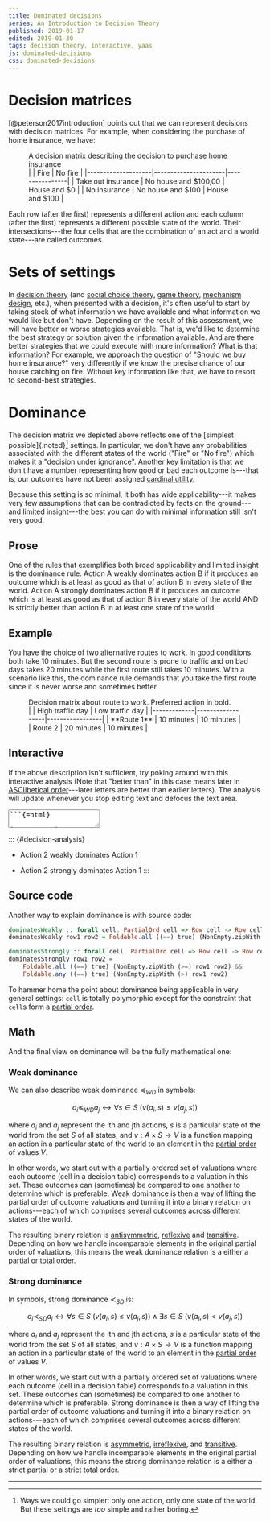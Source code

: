 ```yaml
---
title: Dominated decisions
series: An Introduction to Decision Theory
published: 2019-01-17
edited: 2019-01-30
tags: decision theory, interactive, yaas
js: dominated-decisions
css: dominated-decisions
---
```


# Decision matrices

[@peterson2017introduction] points out that we can represent decisions with decision matrices. For example, when considering the purchase of home insurance, we have:

<figure>
<figcaption>A decision matrix describing the decision to purchase home insurance</figcaption>
|                    | Fire                 | No fire        |
|--------------------|----------------------|----------------|
| Take out insurance | No house and $100,00 | House and $0   |
| No insurance       | No house and $100    | House and $100 |
</figure>

Each row (after the first) represents a different action and each column (after the first) represents a different possible state of the world. Their intersections---the four cells that are the combination of an act and a world state---are called outcomes.

# Sets of settings

In [decision theory](https://en.wikipedia.org/wiki/Decision_theory) (and [social choice theory](https://en.wikipedia.org/wiki/Social_choice_theory), [game theory](https://en.wikipedia.org/wiki/Game_theory), [mechanism design](https://en.wikipedia.org/wiki/Mechanism_design), etc.), when presented with a decision, it's often useful to start by taking stock of what information we have available and what information we would like but don't have. Depending on the result of this assessment, we will have better or worse strategies available. That is, we'd like to determine the best strategy or solution given the information available. And are there better strategies that we could execute with more information? What is that information? For example, we approach the question of "Should we buy home insurance?" very differently if we know the precise chance of our house catching on fire. Without key information like that, we have to resort to second-best strategies.

# Dominance

The decision matrix we depicted above reflects one of the [simplest possible]{.noted}[^simpler] settings. In particular, we don't have any probabilities associated with the different states of the world ("Fire" or "No fire") which makes it a "decision under ignorance". Another key limitation is that we don't have a number representing how good or bad each outcome is---that is, our outcomes have not been assigned [cardinal utility](https://en.wikipedia.org/wiki/Cardinal_utility).

Because this setting is so minimal, it both has wide applicability---it makes very few assumptions that can be contradicted by facts on the ground---and limited insight---the best you can do with minimal information still isn't very good.

<!--more-->

## Prose

One of the rules that exemplifies both broad applicability and limited insight is the dominance rule. Action A weakly dominates action B if it produces an outcome which is at least as good as that of action B in every state of the world. Action A strongly dominates action B if it produces an outcome which is at least as good as that of action B in every state of the world AND is strictly better than action B in at least one state of the world.

## Example

You have the choice of two alternative routes to work. In good conditions, both take 10 minutes. But the second route is prone to traffic and on bad days takes 20 minutes while the first route still takes 10 minutes. With a scenario like this, the dominance rule demands that you take the first route since it is never worse and sometimes better.

<figure>
<figcaption>Decision matrix about route to work. Preferred action in bold.</figcaption>
|             | High traffic day | Low traffic day |
|-------------|------------------|-----------------|
| **Route 1** | 10 minutes       | 10 minutes      |
| Route 2     | 20 minutes       | 10 minutes      |
</figure>

## Interactive

If the above description isn't sufficient, try poking around with this interactive analysis (Note that "better than" in this case means later in [ASCIIbetical order](https://en.wikipedia.org/wiki/ASCII#Character_order)---later letters are better than earlier letters). The analysis will update whenever you stop editing text and defocus the text area.

<textarea id="decision-table">
```{=html}

|          | State 1 | State 2 |
|----------|---------|---------|
| Action 1 | c       | d       |
| Action 2 | e       | f       |
```
</textarea>

::: {#decision-analysis}
- Action 2 weakly dominates Action 1

- Action 2 strongly dominates Action 1
:::

## Source code

Another way to explain dominance is with source code:

```haskell
dominatesWeakly :: forall cell. PartialOrd cell => Row cell -> Row cell -> Boolean
dominatesWeakly row1 row2 = Foldable.all ((==) true) (NonEmpty.zipWith (>=) row1 row2)

dominatesStrongly :: forall cell. PartialOrd cell => Row cell -> Row cell -> Boolean
dominatesStrongly row1 row2 =
    Foldable.all ((==) true) (NonEmpty.zipWith (>=) row1 row2) &&
    Foldable.any ((==) true) (NonEmpty.zipWith (>) row1 row2)
```

To hammer home the point about dominance being applicable in very general settings: `cell` is totally polymorphic except for the constraint that `cell`s form a [partial order](https://en.wikipedia.org/wiki/Partially_ordered_set).

## Math

And the final view on dominance will be the fully mathematical one:

### Weak dominance

We can also describe weak dominance $\preccurlyeq_{WD}$ in symbols:

$$a_i \preccurlyeq_{WD} a_j \leftrightarrow \forall s \in S\ (v(a_i, s) \leq v(a_j, s))$$

where $a_i$ and $a_j$ represent the ith and jth actions, $s$ is a particular state of the world from the set $S$ of all states, and $v : A \times S \to V$ is a function mapping an action in a particular state of the world to an element in the [partial order](https://en.wikipedia.org/wiki/Partially_ordered_set) of values $V$.

In other words, we start out with a partially ordered set of valuations where each outcome (cell in a decision table) corresponds to a valuation in this set. These outcomes can (sometimes) be compared to one another to determine which is preferable. Weak dominance is then a way of lifting the partial order of outcome valuations and turning it into a binary relation on actions---each of which comprises several outcomes across different states of the world.

The resulting binary relation is [antisymmetric](https://en.wikipedia.org/wiki/Antisymmetric_relation), [reflexive](https://en.wikipedia.org/wiki/Reflexive_relation) and [transitive](https://en.wikipedia.org/wiki/Transitive_relation). Depending on how we handle incomparable elements in the original partial order of valuations, this means the weak dominance relation is a either a partial or total order.

### Strong dominance

In symbols, strong dominance $\prec_{SD}$ is:

$$a_i \prec_{SD} a_j \leftrightarrow \forall s \in S\ (v(a_i, s) \leq v(a_j, s)) \wedge \exists s \in S\ (v(a_i, s) < v(a_j, s))$$

where $a_i$ and $a_j$ represent the ith and jth actions, $s$ is a particular state of the world from the set $S$ of all states, and $v : A \times S \to V$ is a function mapping an action in a particular state of the world to an element in the [partial order](https://en.wikipedia.org/wiki/Partially_ordered_set) of values $V$.

In other words, we start out with a partially ordered set of valuations where each outcome (cell in a decision table) corresponds to a valuation in this set. These outcomes can (sometimes) be compared to one another to determine which is preferable. Strong dominance is then a way of lifting the partial order of outcome valuations and turning it into a binary relation on actions---each of which comprises several outcomes across different states of the world.

The resulting binary relation is [asymmetric](https://en.wikipedia.org/wiki/Asymmetric_relation), [irreflexive](https://en.wikipedia.org/wiki/Irreflexive_relation), and [transitive](https://en.wikipedia.org/wiki/Transitive_relation). Depending on how we handle incomparable elements in the original partial order of valuations, this means the strong dominance relation is a either a strict partial or a strict total order.

<hr class="references">

[^simpler]: Ways we could go simpler: only one action, only one state of the world. But these settings are <em>too</em> simple and rather boring.
